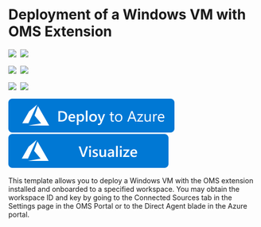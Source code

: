# Deployment of a Windows VM with OMS Extension

<IMG SRC="https://azurequickstartsservice.blob.core.windows.net/badges/201-oms-extension-windows-vm/PublicLastTestDate.svg" />&nbsp;
<IMG SRC="https://azurequickstartsservice.blob.core.windows.net/badges/201-oms-extension-windows-vm/PublicDeployment.svg" />&nbsp;

<IMG SRC="https://azurequickstartsservice.blob.core.windows.net/badges/201-oms-extension-windows-vm/FairfaxLastTestDate.svg" />&nbsp;
<IMG SRC="https://azurequickstartsservice.blob.core.windows.net/badges/201-oms-extension-windows-vm/FairfaxDeployment.svg" />&nbsp;

<IMG SRC="https://azurequickstartsservice.blob.core.windows.net/badges/201-oms-extension-windows-vm/BestPracticeResult.svg" />&nbsp;
<IMG SRC="https://azurequickstartsservice.blob.core.windows.net/badges/201-oms-extension-windows-vm/CredScanResult.svg" />&nbsp;

<a href="https://portal.azure.com/#create/Microsoft.Template/uri/https%3A%2F%2Fraw.githubusercontent.com%2FAzure%2Fazure-quickstart-templates%2Fmaster%2F201-oms-extension-windows-vm%2Fazuredeploy.json" target="_blank">
    <img src="https://raw.githubusercontent.com/Azure/azure-quickstart-templates/master/1-CONTRIBUTION-GUIDE/images/deploytoazure.svg?sanitize=true"/>
</a>
<a href="http://armviz.io/#/?load=https%3A%2F%2Fraw.githubusercontent.com%2FAzure%2Fazure-quickstart-templates%2Fmaster%2F201-oms-extension-windows-vm%2Fazuredeploy.json" target="_blank">
    <img src="https://raw.githubusercontent.com/Azure/azure-quickstart-templates/master/1-CONTRIBUTION-GUIDE/images/visualizebutton.svg?sanitize=true"/>
</a>

This template allows you to deploy a Windows VM with the OMS extension installed and onboarded to a specified workspace. You may obtain the workspace ID and key by going to the Connected Sources tab in the Settings page in the OMS Portal or to the Direct Agent blade in the Azure portal.

